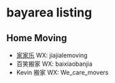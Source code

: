 # bayarea listing

## Home Moving

- [家家乐](moving/jiajiale) WX: jiajialemoving
- 百笑搬家 WX: baixiaobanjia
- Kevin 搬家 WX: We_care_movers
